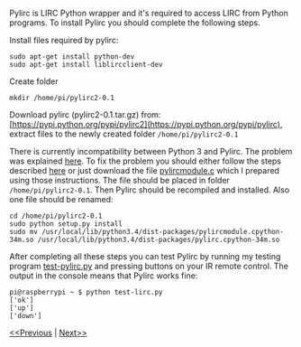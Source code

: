 Pylirc is LIRC Python wrapper and it's required to access LIRC from Python programs. To install Pylirc you should complete the following steps.

Install files required by pylirc:
```
sudo apt-get install python-dev
sudo apt-get install liblircclient-dev
```
Create folder
```
mkdir /home/pi/pylirc2-0.1
```
Download pylirc (pylirc2-0.1.tar.gz) from: [https://pypi.python.org/pypi/pylirc2](https://pypi.python.org/pypi/pylirc), extract files to the newly created folder ```/home/pi/pylirc2-0.1```

There is currently incompatibility between Python 3 and Pylirc. The problem was explained [here](http://stackoverflow.com/questions/34691314/python3-4-pylirc-module-not-loaded-although-is-installed-on-my-system). To fix the problem you should either follow the steps described [here](https://github.com/offlinehacker-playground/pylirc2/issues/3#issuecomment-170238377) or just download the file [pylircmodule.c](https://github.com/project-owner/Peppy.doc/blob/master/files/pylircmodule.c) which I prepared using those instructions. The file should be placed in folder ```/home/pi/pylirc2-0.1```. Then Pylirc should be recompiled and installed. Also one file should be renamed:
```
cd /home/pi/pylirc2-0.1
sudo python setup.py install
sudo mv /usr/local/lib/python3.4/dist-packages/pylircmodule.cpython-34m.so /usr/local/lib/python3.4/dist-packages/pylirc.cpython-34m.so
```
After completing all these steps you can test Pylirc by running my testing program [test-pylirc.py](https://github.com/project-owner/Peppy.doc/blob/master/files/test-pylirc.py) and pressing buttons on your IR remote control. The output in the console means that Pylirc works fine:
```
pi@raspberrypi ~ $ python test-lirc.py
['ok']
['up']
['down']
```

[<<Previous](https://github.com/project-owner/Peppy.doc/wiki/LIRC) | [Next>>](https://github.com/project-owner/Peppy.doc/wiki/Peppy)